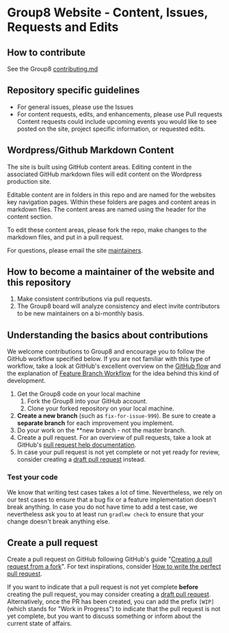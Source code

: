 # Group8 Website - Content, Issues, Requests and Edits

## How to contribute
See the Group8 [contributing.md](https://github.com/XXXX/CONTRIBUTING.md)

## Repository specific guidelines
* For general issues, please use the Issues 
* For content requests, edits, and enhancements, please use Pull requests
Content requests could include upcoming events you would like to see posted on the site, project specific information, or requested edits.

## Wordpress/Github Markdown Content

The site is built using GitHub content areas. Editing content in the associated GitHub markdown files will edit content on the Wordpress production site.

Editable content are in folders in this repo and are named for the websites key navigation pages. Within these folders are pages and content areas in markdown files. The content areas are named using the header for the content section.

To edit these content areas, please fork the repo, make changes to the markdown files, and put in a pull request.

For questions, please email the site [maintainers](README.md).

## How to become a maintainer of the website and this repository
1. Make consistent contributions via pull requests.
2. The Group8 board will analyze consistency and elect invite contributors to be new maintainers on a bi-monthly basis. 

## Understanding the basics about contributions

We welcome contributions to Group8 and encourage you to follow the GitHub workflow specified below. If you are not familiar with this type of workflow, take a look at GitHub's excellent overview on the [GitHub flow](https://guides.github.com/introduction/flow/index.html) and the explanation of [Feature Branch Workflow](https://atlassian.com/git/tutorials/comparing-workflows#feature-branch-workflow) for the idea behind this kind of development.

1. Get the Group8 code on your local machine
    1. Fork the Group8 into your GitHub account.
    2. Clone your forked repository on your local machine.
2. **Create a new branch** (such as `fix-for-issue-999`). Be sure to create a **separate branch** for each improvement you implement.
3. Do your work on the **new branch - not the master branch.
4. Create a pull request. For an overview of pull requests, take a look at GitHub's [pull request help documentation](https://help.github.com/articles/about-pull-requests/).
5. In case your pull request is not yet complete or not yet ready for review, consider creating a [draft pull request](https://github.blog/2019-02-14-introducing-draft-pull-requests/) instead.

### Test your code

We know that writing test cases takes a lot of time.
Nevertheless, we rely on our test cases to ensure that a bug fix or a feature implementation doesn't break anything.
In case you do not have time to add a test case, we nevertheless ask you to at least run `gradlew check` to ensure that your change doesn't break anything else.

## Create a pull request

Create a pull request on GitHub following GitHub's guide "[Creating a pull request from a fork](https://help.github.com/en/github/collaborating-with-issues-and-pull-requests/creating-a-pull-request-from-a-fork)".
For text inspirations, consider [How to write the perfect pull request](https://github.com/blog/1943-how-to-write-the-perfect-pull-request).

If you want to indicate that a pull request is not yet complete **before** creating the pull request, you may consider creating a [draft pull request](https://github.blog/2019-02-14-introducing-draft-pull-requests/).
Alternatively, once the PR has been created, you can add the prefix `[WIP]` (which stands for "Work in Progress") to indicate that the pull request is not yet complete, but you want to discuss something or inform about the current state of affairs.

[commit guidelines section of Pro Git]: http://git-scm.com/book/en/Distributed-Git-Contributing-to-a-Project#Commit-Guidelines
[good commit message]: https://github.com/joelparkerhenderson/git_commit_message
